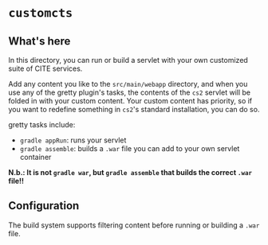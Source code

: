 # `customcts`


## What's here

In this directory, you can run or build a servlet with your own customized suite of CITE services.

Add any content you like to the `src/main/webapp` directory, and when you use any of the gretty plugin's tasks, the contents of the `cs2` servlet will be folded in with your custom content.  Your custom content has priority, so if you want to redefine something in `cs2`'s standard installation, you can do so.

gretty tasks include:

- `gradle appRun`: runs your servlet
- `gradle assemble`: builds a `.war` file you can add to your own servlet container

**N.b.: It is not `gradle war`, but `gradle assemble` that builds the correct `.war` file!!**



## Configuration

The build system supports filtering content before running or building a `.war` file.
